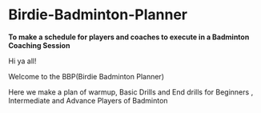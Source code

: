 # Birdie-Badminton-Planner

****To make a schedule for players and coaches to execute in a Badminton Coaching Session****


Hi ya all!

Welcome to the BBP(Birdie Badminton Planner)

Here we make a plan of warmup, Basic Drills and End drills for Beginners , Intermediate and Advance Players of Badminton
